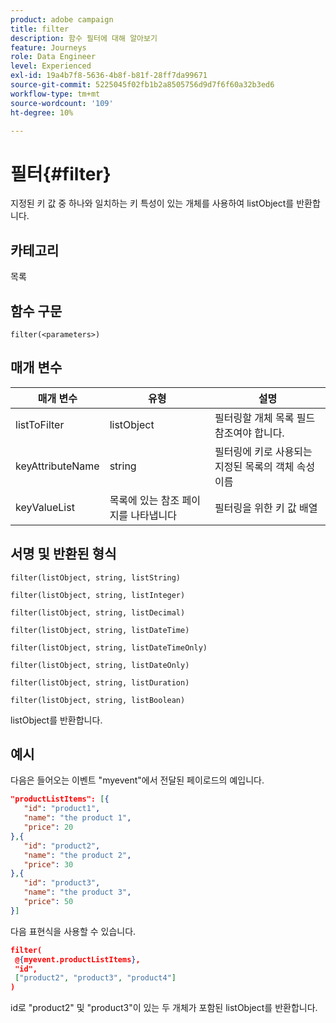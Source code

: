 ```yaml
---
product: adobe campaign
title: filter
description: 함수 필터에 대해 알아보기
feature: Journeys
role: Data Engineer
level: Experienced
exl-id: 19a4b7f8-5636-4b8f-b81f-28ff7da99671
source-git-commit: 5225045f02fb1b2a8505756d9d7f6f60a32b3ed6
workflow-type: tm+mt
source-wordcount: '109'
ht-degree: 10%

---
```


# 필터{#filter}

지정된 키 값 중 하나와 일치하는 키 특성이 있는 개체를 사용하여 listObject를 반환합니다.

## 카테고리

목록

## 함수 구문

`filter(<parameters>)`

## 매개 변수

| 매개 변수 | 유형 | 설명 |
|-----------|------------------|------------------|
| listToFilter | listObject | 필터링할 개체 목록 필드 참조여야 합니다. |
| keyAttributeName | string | 필터링에 키로 사용되는 지정된 목록의 객체 속성 이름 |
| keyValueList | 목록에 있는 참조 페이지를 나타냅니다 | 필터링을 위한 키 값 배열 |

## 서명 및 반환된 형식

`filter(listObject, string, listString)`

`filter(listObject, string, listInteger)`

`filter(listObject, string, listDecimal)`

`filter(listObject, string, listDateTime)`

`filter(listObject, string, listDateTimeOnly)`

`filter(listObject, string, listDateOnly)`

`filter(listObject, string, listDuration)`

`filter(listObject, string, listBoolean)`

listObject를 반환합니다.

## 예시

다음은 들어오는 이벤트 &quot;myevent&quot;에서 전달된 페이로드의 예입니다.

```json
"productListItems": [{
   "id": "product1",
   "name": "the product 1",
   "price": 20
},{
   "id": "product2",
   "name": "the product 2",
   "price": 30
},{
   "id": "product3",
   "name": "the product 3",
   "price": 50
}]
```

다음 표현식을 사용할 수 있습니다.

```json
filter(
 @{myevent.productListItems},
 "id", 
 ["product2", "product3", "product4"]
)
```

id로 &quot;product2&quot; 및 &quot;product3&quot;이 있는 두 개체가 포함된 listObject를 반환합니다.
